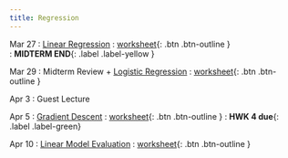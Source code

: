 ```yaml
---
title: Regression
---
```


Mar 27 
: [Linear Regression](https://github.com/gallettilance/CS506-Spring2023/raw/master/slides/16_Linear_Regression.pdf) 
  : [worksheet](https://raw.githubusercontent.com/gallettilance/CS506-Spring2023/master/worksheets/worksheet_14.ipynb){: .btn .btn-outline }  
    : **MIDTERM END**{: .label .label-yellow } 

Mar 29 
: Midterm Review + [Logistic Regression](https://github.com/gallettilance/CS506-Spring2023/raw/master/slides/17_Logistic_Regression.pdf) 
  : [worksheet](https://raw.githubusercontent.com/gallettilance/CS506-Spring2023/master/worksheets/worksheet_15.ipynb){: .btn .btn-outline } 

Apr 3 
: Guest Lecture 

Apr 5 
: [Gradient Descent](https://github.com/gallettilance/CS506-Spring2023/raw/master/slides/18_Gradient_Descent.pdf) 
  : [worksheet](https://raw.githubusercontent.com/gallettilance/CS506-Spring2023/master/worksheets/worksheet_16.ipynb){: .btn .btn-outline } 
    : **HWK 4 due**{: .label .label-green}

Apr 10
: [Linear Model Evaluation](https://github.com/gallettilance/CS506-Spring2023/raw/master/slides/19_Linear_Model_Evaluation.pdf) 
  : [worksheet](https://raw.githubusercontent.com/gallettilance/CS506-Spring2023/master/worksheets/worksheet_17.ipynb){: .btn .btn-outline } 
